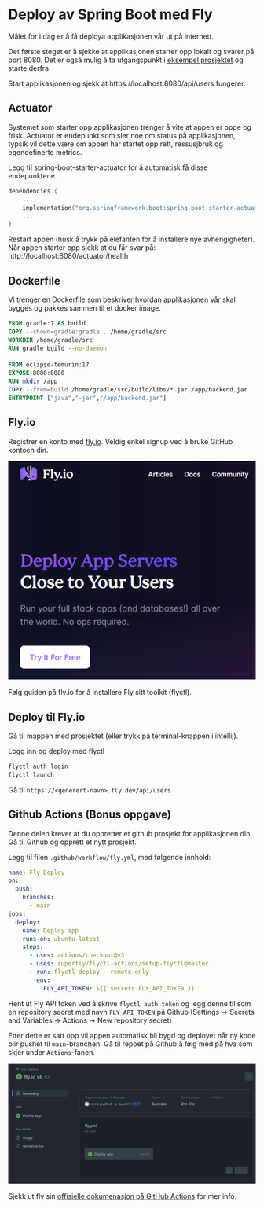 # Deploy av Spring Boot med Fly

Målet for i dag er å få deploya applikasjonen vår ut på internett. 

Det første steget er å sjekke at applikasjonen starter opp lokalt og svarer på port 8080.
Det er også mulig å ta utgangspunkt i [eksempel prosjektet](https://github.com/veiset/kotlin-spring-flyway-rest-example) og starte derfra.

Start applikasjonen og sjekk at https://localhost:8080/api/users fungerer.

## Actuator

Systemet som starter opp applikasjonen trenger å vite at appen er oppe og frisk. 
Actuator er endepunkt som sier noe om status på applikasjonen, typsik vil dette være om appen har startet opp rett,
ressusjbruk og egendefinerte metrics.

Legg til spring-boot-starter-actuator for å automatisk få disse endepunktene.

```kotlin
dependencies {
    ...
    implementation("org.springframework.boot:spring-boot-starter-actuator")
    ...
}
```

Restart appen (husk å trykk på elefanten for å installere nye avhengigheter). 
Når appen starter opp sjekk at du får svar på: http://localhost:8080/actuator/health

## Dockerfile

Vi trenger en Dockerfile som beskriver hvordan applikasjonen vår skal bygges og pakkes sammen til et docker image.

```Dockerfile
FROM gradle:7 AS build
COPY --chown=gradle:gradle . /home/gradle/src
WORKDIR /home/gradle/src
RUN gradle build --no-daemon

FROM eclipse-temurin:17
EXPOSE 8080:8080
RUN mkdir /app
COPY --from=build /home/gradle/src/build/libs/*.jar /app/backend.jar
ENTRYPOINT ["java","-jar","/app/backend.jar"]
```

## Fly.io

Registrer en konto med [fly.io](https://fly.io). Veldig enkel signup ved å bruke GitHub kontoen din.

![fly.io signup](../img/flyio/fly-signup.png)

Følg guiden på fly.io for å installere Fly sitt toolkit (flyctl).


## Deploy til Fly.io

Gå til mappen med prosjektet (eller trykk på terminal-knappen i intellij).

Logg inn og deploy med flyctl

```bash
flyctl auth login
flyctl launch
```

Gå til `https://<generert-navn>.fly.dev/api/users`


## Github Actions (Bonus oppgave)

Denne delen krever at du oppretter et github prosjekt for applikasjonen din. 
Gå til Github og opprett et nytt prosjekt.

Legg til filen `.github/workflow/fly.yml`, med følgende innhold:

```yml
name: Fly Deploy
on:
  push:
    branches:
      - main
jobs:
  deploy:
    name: Deploy app
    runs-on: ubuntu-latest
    steps:
      - uses: actions/checkout@v3
      - uses: superfly/flyctl-actions/setup-flyctl@master
      - run: flyctl deploy --remote-only
        env:
          FLY_API_TOKEN: ${{ secrets.FLY_API_TOKEN }}
```

Hent ut Fly API token ved å skrive `flyctl auth token` og legg denne til som en repository secret med navn `FLY_API_TOKEN` 
på Github (Settings -> Secrets and Variables -> Actions -> New repository secret)

Etter dette er satt opp vil appen automatisk bli bygd og deployet når ny kode blir pushet til `main`-branchen. 
Gå til repoet på Github å følg med på hva som skjer under `Actions`-fanen.

![github action](../img/github-action.png)

Sjekk ut fly sin [offisielle dokumenasjon på GitHub Actions](https://fly.io/docs/app-guides/continuous-deployment-with-github-actions/)
for mer info.

